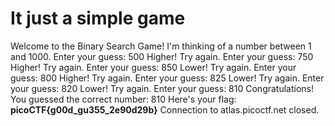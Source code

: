 # It just a simple game

Welcome to the Binary Search Game!
I'm thinking of a number between 1 and 1000.
Enter your guess: 500
Higher! Try again.
Enter your guess: 750
Higher! Try again.
Enter your guess: 850
Lower! Try again.
Enter your guess: 800
Higher! Try again.
Enter your guess: 825
Lower! Try again.
Enter your guess: 820
Lower! Try again.
Enter your guess: 810
Congratulations! You guessed the correct number: 810
Here's your flag: **picoCTF{g00d_gu355_2e90d29b}**
Connection to atlas.picoctf.net closed.
